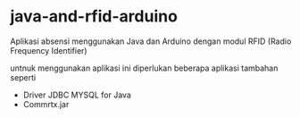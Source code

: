 # java-and-rfid-arduino
Aplikasi absensi menggunakan Java dan Arduino dengan modul RFID (Radio Frequency Identifier)

untnuk menggunakan aplikasi ini diperlukan beberapa aplikasi tambahan seperti
- Driver JDBC MYSQL for Java
- Commrtx.jar

